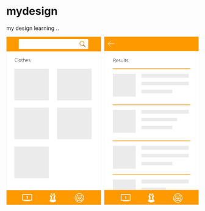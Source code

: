 # mydesign
my design learning ..

![home-page and filtered](https://github.com/alex2wong/mydesign/blob/master/home-page.png?raw=true)
